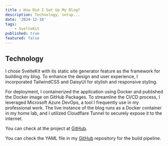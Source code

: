 ```yaml
---
title : How Did I Set Up My Blog?
description: Technology, setup...
date: '2024-12-18'
tags: 
    - SvelteKit
published: true
featured: false
---
```


## Technology

I chose SvelteKit with its static site generator feature as the framework for building my blog. To enhance the design and user experience, I incorporated TailwindCSS and DaisyUI for stylish and responsive styling.

For deployment, I containerized the application using Docker and published the Docker image on GitHub Packages. To streamline the CI/CD process, I leveraged Microsoft Azure DevOps, a tool I frequently use in my professional work. The live instance of the blog runs as a Docker container in my home lab, and I utilized Cloudflare Tunnel to securely expose it to the internet.

You can check at the project at [GitHub](https://github.com/clock1998/spikylin-blog).

You can check the YAML file in my [GitHub](https://github.com/clock1998/spikylin-blog/blob/main/azure-pipelines.yml) repository for the build pipeline.